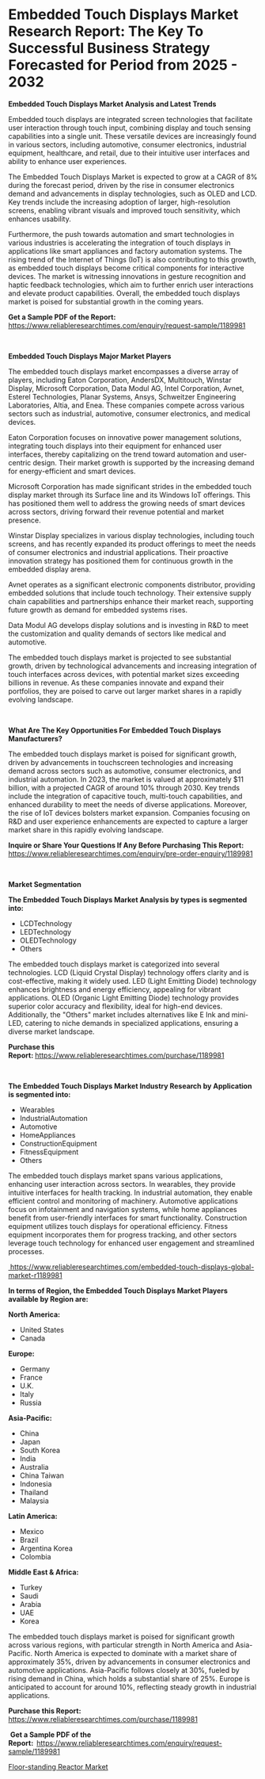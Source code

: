 <p><h1>Embedded Touch Displays Market Research Report: The Key To Successful Business Strategy Forecasted for Period from 2025 - 2032</h1></p><p><strong>Embedded Touch Displays Market Analysis and Latest Trends</strong></p>
<p><p>Embedded touch displays are integrated screen technologies that facilitate user interaction through touch input, combining display and touch sensing capabilities into a single unit. These versatile devices are increasingly found in various sectors, including automotive, consumer electronics, industrial equipment, healthcare, and retail, due to their intuitive user interfaces and ability to enhance user experiences.</p><p>The Embedded Touch Displays Market is expected to grow at a CAGR of 8% during the forecast period, driven by the rise in consumer electronics demand and advancements in display technologies, such as OLED and LCD. Key trends include the increasing adoption of larger, high-resolution screens, enabling vibrant visuals and improved touch sensitivity, which enhances usability.</p><p>Furthermore, the push towards automation and smart technologies in various industries is accelerating the integration of touch displays in applications like smart appliances and factory automation systems. The rising trend of the Internet of Things (IoT) is also contributing to this growth, as embedded touch displays become critical components for interactive devices. The market is witnessing innovations in gesture recognition and haptic feedback technologies, which aim to further enrich user interactions and elevate product capabilities. Overall, the embedded touch displays market is poised for substantial growth in the coming years.</p></p>
<p><strong>Get a Sample PDF of the Report:&nbsp;</strong> <a href="https://www.reliableresearchtimes.com/enquiry/request-sample/1189981?utm_campaign=2230&utm_medium=2&utm_source=Github&utm_content=ia&utm_term=30032025&utm_id=embedded-touch-displays">https://www.reliableresearchtimes.com/enquiry/request-sample/1189981</a></p>
<p>&nbsp;</p>
<p><strong>Embedded Touch Displays Major Market Players</strong></p>
<p><p>The embedded touch displays market encompasses a diverse array of players, including Eaton Corporation, AndersDX, Multitouch, Winstar Display, Microsoft Corporation, Data Modul AG, Intel Corporation, Avnet, Esterel Technologies, Planar Systems, Ansys, Schweitzer Engineering Laboratories, Altia, and Enea. These companies compete across various sectors such as industrial, automotive, consumer electronics, and medical devices.</p><p>Eaton Corporation focuses on innovative power management solutions, integrating touch displays into their equipment for enhanced user interfaces, thereby capitalizing on the trend toward automation and user-centric design. Their market growth is supported by the increasing demand for energy-efficient and smart devices.</p><p>Microsoft Corporation has made significant strides in the embedded touch display market through its Surface line and its Windows IoT offerings. This has positioned them well to address the growing needs of smart devices across sectors, driving forward their revenue potential and market presence.</p><p>Winstar Display specializes in various display technologies, including touch screens, and has recently expanded its product offerings to meet the needs of consumer electronics and industrial applications. Their proactive innovation strategy has positioned them for continuous growth in the embedded display arena.</p><p>Avnet operates as a significant electronic components distributor, providing embedded solutions that include touch technology. Their extensive supply chain capabilities and partnerships enhance their market reach, supporting future growth as demand for embedded systems rises.</p><p>Data Modul AG develops display solutions and is investing in R&D to meet the customization and quality demands of sectors like medical and automotive. </p><p>The embedded touch displays market is projected to see substantial growth, driven by technological advancements and increasing integration of touch interfaces across devices, with potential market sizes exceeding billions in revenue. As these companies innovate and expand their portfolios, they are poised to carve out larger market shares in a rapidly evolving landscape.</p></p>
<p>&nbsp;</p>
<p><strong>What Are The Key Opportunities For Embedded Touch Displays Manufacturers?</strong></p>
<p><p>The embedded touch displays market is poised for significant growth, driven by advancements in touchscreen technologies and increasing demand across sectors such as automotive, consumer electronics, and industrial automation. In 2023, the market is valued at approximately $11 billion, with a projected CAGR of around 10% through 2030. Key trends include the integration of capacitive touch, multi-touch capabilities, and enhanced durability to meet the needs of diverse applications. Moreover, the rise of IoT devices bolsters market expansion. Companies focusing on R&D and user experience enhancements are expected to capture a larger market share in this rapidly evolving landscape.</p></p>
<p><strong>Inquire or Share Your Questions If Any Before Purchasing This Report:</strong> <a href="https://www.reliableresearchtimes.com/enquiry/pre-order-enquiry/1189981?utm_campaign=2230&utm_medium=2&utm_source=Github&utm_content=ia&utm_term=30032025&utm_id=embedded-touch-displays">https://www.reliableresearchtimes.com/enquiry/pre-order-enquiry/1189981</a></p>
<p>&nbsp;</p>
<p><strong>Market Segmentation</strong></p>
<p><strong>The Embedded Touch Displays Market Analysis by types is segmented into:</strong></p>
<p><ul><li>LCDTechnology</li><li>LEDTechnology</li><li>OLEDTechnology</li><li>Others</li></ul></p>
<p><p>The embedded touch displays market is categorized into several technologies. LCD (Liquid Crystal Display) technology offers clarity and is cost-effective, making it widely used. LED (Light Emitting Diode) technology enhances brightness and energy efficiency, appealing for vibrant applications. OLED (Organic Light Emitting Diode) technology provides superior color accuracy and flexibility, ideal for high-end devices. Additionally, the "Others" market includes alternatives like E Ink and mini-LED, catering to niche demands in specialized applications, ensuring a diverse market landscape.</p></p>
<p><strong>Purchase this Report:&nbsp;</strong><a href="https://www.reliableresearchtimes.com/purchase/1189981?utm_campaign=2230&utm_medium=2&utm_source=Github&utm_content=ia&utm_term=30032025&utm_id=embedded-touch-displays">https://www.reliableresearchtimes.com/purchase/1189981</a></p>
<p>&nbsp;</p>
<p><strong>The Embedded Touch Displays Market Industry Research by Application is segmented into:</strong></p>
<p><ul><li>Wearables</li><li>IndustrialAutomation</li><li>Automotive</li><li>HomeAppliances</li><li>ConstructionEquipment</li><li>FitnessEquipment</li><li>Others</li></ul></p>
<p><p>The embedded touch displays market spans various applications, enhancing user interaction across sectors. In wearables, they provide intuitive interfaces for health tracking. In industrial automation, they enable efficient control and monitoring of machinery. Automotive applications focus on infotainment and navigation systems, while home appliances benefit from user-friendly interfaces for smart functionality. Construction equipment utilizes touch displays for operational efficiency. Fitness equipment incorporates them for progress tracking, and other sectors leverage touch technology for enhanced user engagement and streamlined processes.</p></p>
<p><a href="https://www.reliableresearchtimes.com/embedded-touch-displays-global-market-r1189981?utm_campaign=2230&utm_medium=2&utm_source=Github&utm_content=ia&utm_term=30032025&utm_id=embedded-touch-displays">&nbsp;https://www.reliableresearchtimes.com/embedded-touch-displays-global-market-r1189981</a></p>
<p><strong>In terms of Region, the Embedded Touch Displays Market Players available by Region are:</strong></p>
<p>
    <p> <strong> North America: </strong>
        <ul>
            <li>United States</li>
            <li>Canada</li>
        </ul>
        </p> 
    <p> <strong> Europe: </strong>
        <ul>
            <li>Germany</li>
            <li>France</li>
            <li>U.K.</li>
            <li>Italy</li>
            <li>Russia</li>
        </ul>
        </p> 
    <p> <strong> Asia-Pacific: </strong>
        <ul>
            <li>China</li>
            <li>Japan</li>
            <li>South Korea</li>
            <li>India</li>
            <li>Australia</li>
            <li>China Taiwan</li>
            <li>Indonesia</li>
            <li>Thailand</li>
            <li>Malaysia</li>
        </ul>
        </p> 
    <p> <strong> Latin America: </strong>
        <ul>
            <li>Mexico</li>
            <li>Brazil</li>
            <li>Argentina Korea</li>
            <li>Colombia</li>
        </ul>
        </p> 
    <p> <strong> Middle East & Africa: </strong>
        <ul>
            <li>Turkey</li>
            <li>Saudi</li>
            <li>Arabia</li>
            <li>UAE</li>
            <li>Korea</li>
        </ul>
    </p>
    </p>
<p><p>The embedded touch displays market is poised for significant growth across various regions, with particular strength in North America and Asia-Pacific. North America is expected to dominate with a market share of approximately 35%, driven by advancements in consumer electronics and automotive applications. Asia-Pacific follows closely at 30%, fueled by rising demand in China, which holds a substantial share of 25%. Europe is anticipated to account for around 10%, reflecting steady growth in industrial applications.</p></p>
<p><strong>Purchase this Report: </strong><a href="https://www.reliableresearchtimes.com/purchase/1189981?utm_campaign=2230&utm_medium=2&utm_source=Github&utm_content=ia&utm_term=30032025&utm_id=embedded-touch-displays">https://www.reliableresearchtimes.com/purchase/1189981</a></p>
<p>&nbsp;<strong>Get a Sample PDF of the Report:&nbsp;&nbsp;</strong><a href="https://www.reliableresearchtimes.com/enquiry/request-sample/1189981?utm_campaign=2230&utm_medium=2&utm_source=Github&utm_content=ia&utm_term=30032025&utm_id=embedded-touch-displays">https://www.reliableresearchtimes.com/enquiry/request-sample/1189981</a></p>
<p><strong></strong></p>
<p><p><a href="https://github.com/petbigbeepjn/Market-Research-Report-List-2/blob/main/floor-standing-reactor-market.md?utm_campaign=2230&utm_medium=2&utm_source=Github&utm_content=ia&utm_term=30032025&utm_id=embedded-touch-displays">Floor-standing Reactor Market</a></p></p>
